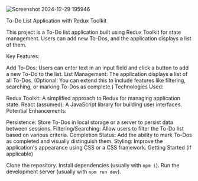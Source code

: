 ![Screenshot 2024-12-29 195946](https://github.com/user-attachments/assets/2bd00517-6f88-4cdc-8824-3a6a0f373ed2)



To-Do List Application with Redux Toolkit

This project is a To-Do list application built using Redux Toolkit for state management. Users can add new To-Dos, and the application displays a list of them.

Key Features:

Add To-Dos: Users can enter text in an input field and click a button to add a new To-Do to the list.
List Management: The application displays a list of all To-Dos. (Optional: You can extend this to include features like filtering, searching, or marking To-Dos as complete.)
Technologies Used:

Redux Toolkit: A simplified approach to Redux for managing application state.
React (assumed): A JavaScript library for building user interfaces.
Potential Enhancements:

Persistence: Store To-Dos in local storage or a server to persist data between sessions.
Filtering/Searching: Allow users to filter the To-Do list based on various criteria.
Completion Status: Add the ability to mark To-Dos as completed and visually distinguish them.
Styling: Improve the application's appearance using CSS or a CSS framework.
Getting Started (if applicable)

Clone the repository.
Install dependencies (usually with `npm i`).
Run the development server (usually with `npm run dev`).
